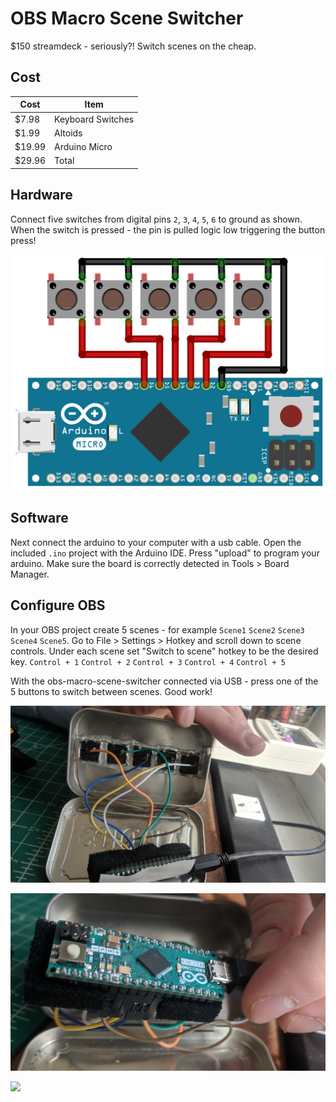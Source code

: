 # OBS Macro Scene Switcher                                                              

$150 streamdeck - seriously?! Switch scenes on the cheap.

## Cost

| Cost   | Item              |
|--------|-------------------|
| $7.98  | Keyboard Switches |
| $1.99  | Altoids           |
| $19.99 | Arduino Micro     |
| $29.96 | Total             |

## Hardware

Connect five switches from digital pins `2`, `3`, `4`, `5`, `6` to ground as shown. When the switch is pressed - the pin is pulled logic low triggering the button press!

![](wiring-diagram.png)

## Software

Next connect the arduino to your computer with a usb cable. Open the included `.ino` project with the Arduino IDE. Press "upload" to program your arduino. Make sure the board is correctly detected in Tools > Board Manager.

## Configure OBS

In your OBS project create 5 scenes - for example `Scene1` `Scene2` `Scene3` `Scene4` `Scene5`. Go to File > Settings > Hotkey and scroll down to scene controls. Under each scene set "Switch to scene" hotkey to be the desired key. 
`Control + 1`
`Control + 2`
`Control + 3`
`Control + 4`
`Control + 5`

With the obs-macro-scene-switcher connected via USB - press one of the 5 buttons to switch between scenes. Good work!

![](wiring-photo1.jpg)

![](wiring-photo2.jpg)

![](final-package.gif)
